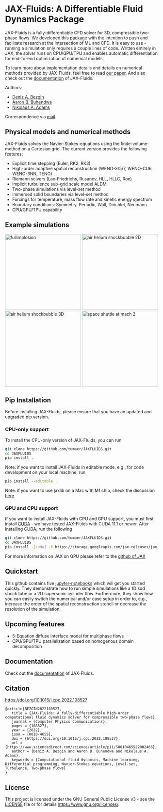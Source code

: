 # JAX-Fluids: A Differentiable Fluid Dynamics Package

JAX-Fluids is a fully-differentiable CFD solver for 3D, compressible two-phase flows.
We developed this package with the intention to push and facilitate research at the intersection
of ML and CFD. It is easy to use - running a simulation only requires a couple 
lines of code. Written entirely in JAX, the solver runs on CPU/GPU/TPU and 
enables automatic differentiation for end-to-end optimization 
of numerical models.

To learn more about implementation details and details on numerical methods provided 
by JAX-Fluids, feel free to read [our paper](https://www.sciencedirect.com/science/article/abs/pii/S0010465522002466).
And also check out the [documentation](https://jax-fluids.readthedocs.io/en/latest/index.html) of JAX-Fluids.

Authors:

- [Deniz A. Bezgin](https://www.epc.ed.tum.de/en/aer/mitarbeiter-innen/cv-2/a-d/m-sc-deniz-bezgin/)
- [Aaron B. Buhendwa](https://www.epc.ed.tum.de/en/aer/mitarbeiter-innen/cv-2/a-d/m-sc-aaron-buhendwa/)
- [Nikolaus A. Adams](https://www.epc.ed.tum.de/en/aer/members/cv/prof-adams/)

Correspondence via [mail](mailto:aaron.buhendwa@tum.de,mailto:deniz.bezgin@tum.de).

## Physical models and numerical methods

JAX-Fluids solves the Navier-Stokes-equations using the finite-volume-method on a Cartesian grid. 
The current version provides the following features:
- Explicit time stepping (Euler, RK2, RK3)
- High-order adaptive spatial reconstruction (WENO-3/5/7, WENO-CU6, WENO-3NN, TENO)
- Riemann solvers (Lax-Friedrichs, Rusanov, HLL, HLLC, Roe)
- Implicit turbulence sub-grid scale model ALDM
- Two-phase simulations via level-set method
- Immersed solid boundaries via level-set method
- Forcings for temperature, mass flow rate and kinetic energy spectrum
- Boundary conditions: Symmetry, Periodic, Wall, Dirichlet, Neumann
- CPU/GPU/TPU capability

## Example simulations
<img src="/docs/images/fullimplosion.png" alt="fullimplosion" height="250"/>
<img src="/docs/images/shockbubble_2d.png" alt="air helium shockbubble 2D" height="250"/>
<img src="/docs/images/shockbubble_3d.png" alt="air helium shockbubble 3D" height="250"/>
<img src="/docs/images/shuttle.png" alt="space shuttle at mach 2" height="250"/>

## Pip Installation
Before installing JAX-Fluids, please ensure that you have
an updated and upgraded pip version.
### CPU-only support
To install the CPU-only version of JAX-Fluids, you can run
```bash
git clone https://github.com/tumaer/JAXFLUIDS.git
cd JAXFLUIDS
pip install .
```
Note: if you want to install JAX-Fluids in editable mode,
e.g., for code development on your local machine, run
```bash
pip install --editable .
```

Note: if you want to use jaxlib on a Mac with M1 chip, check the discussion [here](https://github.com/google/jax/issues/5501).
### GPU and CPU support
If you want to install JAX-Fluids with CPU and GPU support, you must
first install [CUDA](https://developer.nvidia.com/cuda-downloads) -
we have tested JAX-Fluids with CUDA 11.1 or newer.
After installing CUDA, run the following
```bash
git clone https://github.com/tumaer/JAXFLUIDS.git
cd JAXFLUIDS
pip install .[cuda] -f https://storage.googleapis.com/jax-releases/jax_cuda_releases.html
```
For more information
on JAX on GPU please refer to the [github of JAX](https://github.com/google/jax)

## Quickstart
This github contains five [jupyter-notebooks](https://github.com/tumaer/JAXFLUIDS/tree/main/notebooks) which will get you started quickly.
They demonstrate how to run simple simulations like a 1D sod shock tube or 
a 2D supersonic cylinder flow. Furthermore, they show how you can easily
switch the numerical and/or case setup in order to, e.g., increase the order
of the spatial reconstruction stencil or decrease the resolution of the simulation.

## Upcoming features 
- 5-Equation diffuse interface model for multiphase flows 
- CPU/GPU/TPU parallelization based on homogenous domain decomposition

## Documentation
Check out the [documentation](https://jax-fluids.readthedocs.io/en/latest/index.html) of JAX-Fluids.

## Citation
https://doi.org/10.1016/j.cpc.2022.108527

```
@article{BEZGIN2022108527,
   title = {JAX-Fluids: A fully-differentiable high-order computational fluid dynamics solver for compressible two-phase flows},
   journal = {Computer Physics Communications},
   pages = {108527},
   year = {2022},
   issn = {0010-4655},
   doi = {https://doi.org/10.1016/j.cpc.2022.108527},
   url = {https://www.sciencedirect.com/science/article/pii/S0010465522002466},
   author = {Deniz A. Bezgin and Aaron B. Buhendwa and Nikolaus A. Adams},
   keywords = {Computational fluid dynamics, Machine learning, Differential programming, Navier-Stokes equations, Level-set, Turbulence, Two-phase flows}
} 
```
## License
This project is licensed under the GNU General Public License v3 - see 
the [LICENSE](LICENSE) file or for details https://www.gnu.org/licenses/.
